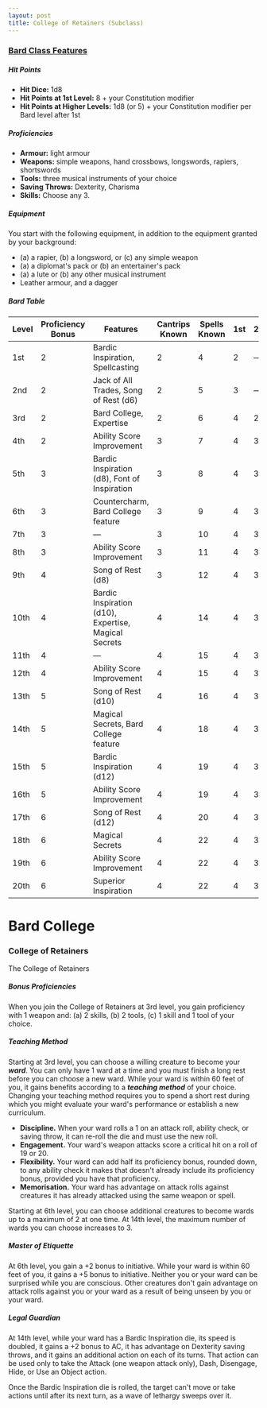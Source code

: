 ```yaml
---
layout: post
title: College of Retainers (Subclass)
---
```


### [Bard Class Features](https://2014.5e.tools/classes.html#bard_phb)

##### **Hit Points**

- **Hit Dice:** 1d8
- **Hit Points at 1st Level:** 8 + your Constitution modifier
- **Hit Points at Higher Levels:** 1d8 (or 5) + your Constitution modifier per Bard level after 1st

##### **Proficiencies**

- **Armour:** light armour
- **Weapons:** simple weapons, hand crossbows, longswords, rapiers, shortswords
- **Tools:** three musical instruments of your choice
- **Saving Throws:** Dexterity, Charisma
- **Skills:** Choose any 3.

##### **Equipment**

You start with the following equipment, in addition to the equipment granted by your background:

- (a) a rapier, (b) a longsword, or (c) any simple weapon
- (a) a diplomat's pack or (b) an entertainer's pack
- (a) a lute or (b) any other musical instrument
- Leather armour, and a dagger

##### **Bard Table**

| Level | Proficiency Bonus | Features                                             | Cantrips Known | Spells Known | 1st | 2nd | 3rd | 4th | 5th | 6th | 7th | 8th | 9th |
|-------|-------------------|------------------------------------------------------|----------------|--------------|-----|-----|-----|-----|-----|-----|-----|-----|-----|
| 1st   | 2                 | Bardic Inspiration, Spellcasting                     | 2              | 4            | 2   | —   | —   | —   | —   | —   | —   | —   | —   |
| 2nd   | 2                 | Jack of All Trades, Song of Rest (d6)                | 2              | 5            | 3   | —   | —   | —   | —   | —   | —   | —   | —   |
| 3rd   | 2                 | Bard College, Expertise                              | 2              | 6            | 4   | 2   | —   | —   | —   | —   | —   | —   | —   |
| 4th   | 2                 | Ability Score Improvement                            | 3              | 7            | 4   | 3   | —   | —   | —   | —   | —   | —   | —   |
| 5th   | 3                 | Bardic Inspiration (d8), Font of Inspiration         | 3              | 8            | 4   | 3   | 2   | —   | —   | —   | —   | —   | —   |
| 6th   | 3                 | Countercharm, Bard College feature                   | 3              | 9            | 4   | 3   | 3   | —   | —   | —   | —   | —   | —   |
| 7th   | 3                 | —                                                    | 3              | 10           | 4   | 3   | 3   | 1   | —   | —   | —   | —   | —   |
| 8th   | 3                 | Ability Score Improvement                            | 3              | 11           | 4   | 3   | 3   | 2   | —   | —   | —   | —   | —   |
| 9th   | 4                 | Song of Rest (d8)                                    | 3              | 12           | 4   | 3   | 3   | 3   | 1   | —   | —   | —   | —   |
| 10th  | 4                 | Bardic Inspiration (d10), Expertise, Magical Secrets | 4              | 14           | 4   | 3   | 3   | 3   | 2   | —   | —   | —   | —   |
| 11th  | 4                 | —                                                    | 4              | 15           | 4   | 3   | 3   | 3   | 2   | 1   | —   | —   | —   |
| 12th  | 4                 | Ability Score Improvement                            | 4              | 15           | 4   | 3   | 3   | 3   | 2   | 1   | —   | —   | —   |
| 13th  | 5                 | Song of Rest (d10)                                   | 4              | 16           | 4   | 3   | 3   | 3   | 2   | 1   | 1   | —   | —   |
| 14th  | 5                 | Magical Secrets, Bard College feature                | 4              | 18           | 4   | 3   | 3   | 3   | 2   | 1   | 1   | —   | —   |
| 15th  | 5                 | Bardic Inspiration (d12)                             | 4              | 19           | 4   | 3   | 3   | 3   | 2   | 1   | 1   | 1   | —   |
| 16th  | 5                 | Ability Score Improvement                            | 4              | 19           | 4   | 3   | 3   | 3   | 2   | 1   | 1   | 1   | —   |
| 17th  | 6                 | Song of Rest (d12)                                   | 4              | 20           | 4   | 3   | 3   | 3   | 2   | 1   | 1   | 1   | 1   |
| 18th  | 6                 | Magical Secrets                                      | 4              | 22           | 4   | 3   | 3   | 3   | 3   | 1   | 1   | 1   | 1   |
| 19th  | 6                 | Ability Score Improvement                            | 4              | 22           | 4   | 3   | 3   | 3   | 3   | 2   | 1   | 1   | 1   |
| 20th  | 6                 | Superior Inspiration                                 | 4              | 22           | 4   | 3   | 3   | 3   | 3   | 2   | 2   | 1   | 1   |

# Bard College

### College of Retainers

The College of Retainers

##### **Bonus Proficiencies**

When you join the College of Retainers at 3rd level, you gain proficiency with 1 weapon and: (a) 2 skills, (b) 2 tools, (c) 1 skill and 1 tool of your choice.

##### **Teaching Method**

Starting at 3rd level, you can choose a willing creature to become your ***ward***. You can only have 1 ward at a time and you must finish a long rest before you can choose a new ward. While your ward is within 60 feet of you, it gains benefits according to a ***teaching method*** of your choice. Changing your teaching method requires you to spend a short rest during which you might evaluate your ward's performance or establish a new curriculum.

- **Discipline.** When your ward rolls a 1 on an attack roll, ability check, or saving throw, it can re-roll the die and must use the new roll.
- **Engagement.** Your ward's weapon attacks score a critical hit on a roll of 19 or 20.
- **Flexibility.** Your ward can add half its proficiency bonus, rounded down, to any ability check it makes that doesn't already include its proficiency bonus, provided you have that proficiency.
- **Memorisation.** Your ward has advantage on attack rolls against creatures it has already attacked using the same weapon or spell.

Starting at 6th level, you can choose additional creatures to become wards up to a maximum of 2 at one time. At 14th level, the maximum number of wards you can choose increases to 3.

##### **Master of Etiquette**

At 6th level, you gain a +2 bonus to initiative. While your ward is within 60 feet of you, it gains a +5 bonus to initiative. Neither you or your ward can be surprised while you are conscious. Other creatures don't gain advantage on attack rolls against you or your ward as a result of being unseen by you or your ward.

##### **Legal Guardian**

At 14th level, while your ward has a Bardic Inspiration die, its speed is doubled, it gains a +2 bonus to AC, it has advantage on Dexterity saving throws, and it gains an additional action on each of its turns. That action can be used only to take the Attack (one weapon attack only), Dash, Disengage, Hide, or Use an Object action.

Once the Bardic Inspiration die is rolled, the target can't move or take actions until after its next turn, as a wave of lethargy sweeps over it.

